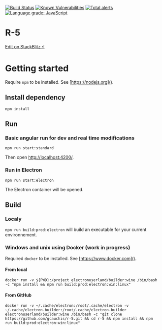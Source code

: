 [![Build Status](https://travis-ci.com/gcauchis/r-5.svg?branch=master)](https://travis-ci.com/gcauchis/r-5) [![Known Vulnerabilities](https://snyk.io/test/github/gcauchis/r-5/badge.svg?targetFile=package.json)](https://snyk.io/test/github/gcauchis/r-5?targetFile=package.json) [![Total alerts](https://img.shields.io/lgtm/alerts/g/gcauchis/r-5.svg?logo=lgtm&logoWidth=18)](https://lgtm.com/projects/g/gcauchis/r-5/alerts/)
[![Language grade: JavaScript](https://img.shields.io/lgtm/grade/javascript/g/gcauchis/r-5.svg?logo=lgtm&logoWidth=18)](https://lgtm.com/projects/g/gcauchis/r-5/context:javascript)

# R-5
[Edit on StackBlitz ⚡️](https://stackblitz.com/edit/r-5)

# Getting started
Require `npm` to be installed. See [https://nodejs.org]().
## Install dependency
`npm install`
## Run
### Basic angular run for dev and real time modifications
`npm run start:standard`

Then open [http://localhost:4200/]().
### Run in Electron
`npm run start:electron`

The Electron container will be opened.
## Build
### Localy
`npm run build:prod:electron` will build an executable for your current environnement.

### Windows and unix using Docker (work in progress)
Required `docker` to be installed. See [https://www.docker.com]().
#### From local
`docker run -v ${PWD}:/project electronuserland/builder:wine /bin/bash -c "npm install && npm run build:prod:electron:win:linux"`
#### From GitHub
`docker run -v ~/.cache/electron:/root/.cache/electron -v ~/.cache/electron-builder:/root/.cache/electron-builder electronuserland/builder:wine /bin/bash -c "git clone https://github.com/gcauchis/r-5.git && cd r-5 && npm install && npm run build:prod:electron:win:linux"`